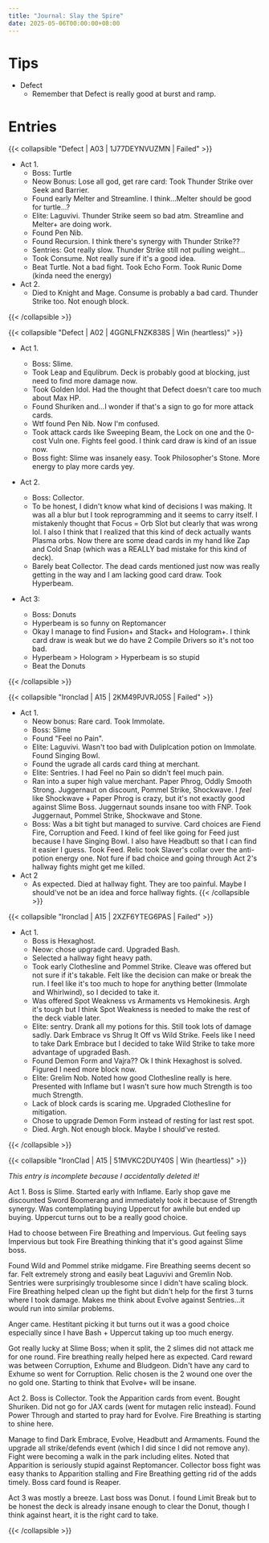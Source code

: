 ```yaml
---
title: "Journal: Slay the Spire"
date: 2025-05-06T00:00:00+08:00
---
```


# Tips

* Defect
    * Remember that Defect is really good at burst and ramp.

# Entries
{{< collapsible "Defect | A03 | 1J77DEYNVUZMN | Failed" >}}

* Act 1.
    * Boss: Turtle
    * Neow Bonus: Lose all god, get rare card: Took Thunder Strike over Seek and Barrier.
    * Found early Melter and Streamline. I think...Melter should be good for turtle...?
    * Elite: Laguvivi. Thunder Strike seem so bad atm. Streamline and Melter+ are doing work.
    * Found Pen Nib.
    * Found Recursion. I think there's synergy with Thunder Strike??
    * Sentries: Got really slow. Thunder Strike still not pulling weight...
    * Took Consume. Not really sure if it's a good idea.
    * Beat Turtle. Not a bad fight. Took Echo Form. Took Runic Dome (kinda need the energy)
* Act 2.
    * Died to Knight and Mage. Consume is probably a bad card. Thunder Strike too. Not enough block.


{{< /collapsible >}}


{{< collapsible "Defect | A02 | 4GGNLFNZK838S | Win (heartless)" >}}

* Act 1.
    * Boss: Slime.
    * Took Leap and Equlibrum. Deck is probably good at blocking, just need to find more damage now.
    * Took Golden Idol. Had the thought that Defect doesn't care too much about Max HP.
    * Found Shuriken and...I wonder if that's a sign to go for more attack cards.
    * Wtf found Pen Nib. Now I'm confused. 
    * Took attack cards like Sweeping Beam, the Lock on one and the 0-cost Vuln one. Fights feel good. I think card draw is kind of an issue now. 
    * Boss fight: Slime was insanely easy. Took Philosopher's Stone. More energy to play more cards yey.

* Act 2.
    * Boss: Collector.
    * To be honest, I didn't know what kind of decisions I was making. It was all a blur but I took reprogramming and it seems to carry itself. I mistakenly thought that Focus = Orb Slot but clearly that was wrong lol. I also I think that I realized that this kind of deck actually wants Plasma orbs. Now there are some dead cards in my hand like Zap and Cold Snap (which was a REALLY bad mistake for this kind of deck).
    * Barely beat Collector. The dead cards mentioned just now was really getting in the way and I am lacking good card draw. Took Hyperbeam.

* Act 3:
    * Boss: Donuts
    * Hyperbeam is so funny on Reptomancer
    * Okay I manage to find Fusion+ and Stack+ and Hologram+. I think card draw is weak but we do have 2 Compile Drivers so it's not too bad.
    * Hyperbeam > Hologram > Hyperbeam is so stupid
    * Beat the Donuts


{{< /collapsible >}}

{{< collapsible "Ironclad | A15 | 2KM49PJVRJ05S | Failed" >}}

* Act 1.
    * Neow bonus: Rare card. Took Immolate.
    * Boss: Slime
    * Found "Feel no Pain".
    * Elite: Laguvivi. Wasn't too bad with Duliplcation potion on Immolate. Found Singing Bowl. 
    * Found the ugrade all cards card thing at merchant. 
    * Elite: Sentries. I had Feel no Pain so didn't feel much pain.
    * Ran into a super high value merchant. Paper Phrog, Oddly Smooth Strong. Juggernaut on discount, Pommel Strike, Shockwave. I *feel* like Shockwave + Paper Phrog is crazy, but it's not exactly good against Slime Boss. Juggernaut sounds insane too with FNP. Took Juggernaut, Pommel Strike, Shockwave and Stone.
    * Boss: Was a bit tight but managed to survive. Card choices are Fiend Fire, Corruption and Feed. I kind of feel like going for Feed just because I have Singing Bowl. I also have Headbutt so that I can find it easier I guess. Took Feed. Relic took Slaver's collar over the anti-potion energy one. Not fure if bad choice and going through Act 2's hallway fights might get me killed.
* Act 2
    * As expected. Died at hallway fight. They are too painful. Maybe I should've not be an idea and force hallway fights.
{{< /collapsible >}}

{{< collapsible "Ironclad | A15 | 2XZF6YTEG6PAS | Failed" >}}

* Act 1. 
    * Boss is Hexaghost.
    * Neow: chose upgrade card. Upgraded Bash.
    * Selected a hallway fight heavy path. 
    * Took early Clothesline and Pommel Strike. Cleave was offered but not sure if it's takable. Felt like the decision can make or break the run. I feel like it's too much to hope for anything better (Immolate and Whirlwind), so I decided to take it.
    * Was offered Spot Weakness vs Armaments vs Hemokinesis. Argh it's tough but I think Spot Weakness is needed to make the rest of the deck viable later. 
    * Elite: sentry. Drank all my potions for this. Still took lots of damage sadly. Dark Embrace vs Shrug It Off vs Wild Strike. Feels like I need to take Dark Embrace but I decided to take Wild Strike to take more advantage of upgraded Bash.
    * Found Demon Form and Vajra?? Ok I think Hexaghost is solved. Figured I need more block now.
    * Elite: Grelim Nob. Noted how good Clothesline really is here. Presented with Inflame but I wasn't sure how much Strength is too much Strength. 
    * Lack of block cards is scaring me. Upgraded Clothesline for mitigation.
    * Chose to upgrade Demon Form instead of resting for last rest spot.
    * Died. Argh. Not enough block. Maybe I should've rested.


{{< /collapsible >}}

{{< collapsible "IronClad | A15 | 51MVKC2DUY40S | Win (heartless)" >}}

_This entry is incomplete because I accidentally deleted it!_

Act 1. Boss is Slime. Started early with Inflame. Early shop gave me discounted Sword Boomerang and immediately took it because of Strength synergy. Was contemplating buying Uppercut for awhile but ended up buying. Uppercut turns out to be a really good choice.

Had to choose between Fire Breathing and Impervious. Gut feeling says Impervious but took Fire Breathing thinking that it's good against Slime boss. 

Found Wild and Pommel strike midgame. Fire Breathing seems decent so far. Felt extremely strong and easily beat Laguvivi and Gremlin Nob. Sentries were surprisingly troublesome since I didn't have scaling block. Fire Breathing helped clean up the fight but didn't help for the first 3 turns where I took damage. Makes me think about Evolve against Sentries...it would run into similar problems.

Anger came. Hestitant picking it but turns out it was a good choice especially since I have Bash + Uppercut taking up too much energy.

Got really lucky at Slime Boss; when it split, the 2 slimes did not attack me for one round. Fire breathing really helped here as expected. Card reward was between Corruption, Exhume and Bludgeon. Didn't have any card to Exhume so went for Corruption. Relic chosen is the 2 wound one over the no gold one. Starting to think that Evolve+ will be insane.

Act 2. Boss is Collector. Took the Apparition cards from event. Bought Shuriken. Did not go for JAX cards (went for mutagen relic instead). Found Power Through and started to pray hard for Evolve. Fire Breathing is starting to shine here.

Manage to find Dark Embrace, Evolve, Headbutt and Armaments. Found the upgrade all strike/defends event (which I did since I did not remove any). Fight were becoming a walk in the park including elites. Noted that Apparition is seriously stupid against Reptomancer. Collector boss fight was easy thanks to Apparition stalling and Fire Breathing getting rid of the adds timely. Boss card found is Reaper. 

Act 3 was mostly a breeze. Last boss was Donut. I found Limit Break but to be honest the deck is already insane enough to clear the Donut, though I think against heart, it is the right card to take.


{{< /collapsible >}}
